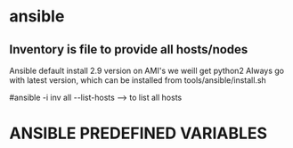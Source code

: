 # ansible

## Inventory is file to provide all hosts/nodes
Ansible default install 2.9 version on AMI's we weill get python2
Always go with latest version, which can be installed from tools/ansible/install.sh

#ansible -i inv all  --list-hosts --> to list all hosts

# ANSIBLE PREDEFINED VARIABLES
